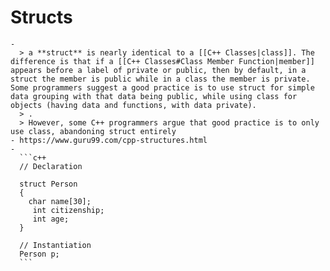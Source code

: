# Structs
	-
	  > a **struct** is nearly identical to a [[C++ Classes|class]]. The difference is that if a [[C++ Classes#Class Member Function|member]] appears before a label of private or public, then by default, in a struct the member is public while in a class the member is private. Some programmers suggest a good practice is to use struct for simple data grouping with that data being public, while using class for objects (having data and functions, with data private). 
	  > .
	  > However, some C++ programmers argue that good practice is to only use class, abandoning struct entirely
	- https://www.guru99.com/cpp-structures.html
	-
	  ```c++
	  // Declaration
	  
	  struct Person  
	  {  
	    char name[30];  
	     int citizenship;  
	     int age;  
	  }
	  
	  // Instantiation
	  Person p;
	  ```